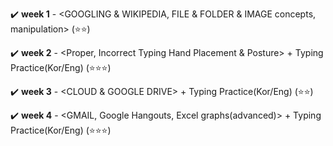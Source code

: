 ✔️ <b>week 1</b> - <GOOGLING & WIKIPEDIA, FILE & FOLDER & IMAGE concepts, manipulation> (⭐️⭐️)

✔️ <b>week 2</b> - <Proper, Incorrect Typing Hand Placement & Posture> + Typing Practice(Kor/Eng) (⭐️⭐️⭐️)

✔️ <b>week 3</b> - <CLOUD & GOOGLE DRIVE> + Typing Practice(Kor/Eng) (⭐️⭐️)

✔️ <b>week 4</b> - <GMAIL, Google Hangouts, Excel graphs(advanced)> + Typing Practice(Kor/Eng) (⭐️⭐️⭐️)
